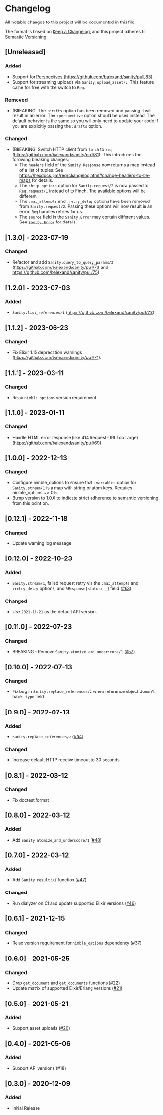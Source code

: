 # Changelog
All notable changes to this project will be documented in this file.

The format is based on [Keep a Changelog](https://keepachangelog.com/en/1.0.0/),
and this project adheres to [Semantic Versioning](https://semver.org/spec/v2.0.0.html).

## [Unreleased]
### Added
- Support for [Perspectives](https://www.sanity.io/blog/introducing-perspectives-sanity-previews) (https://github.com/balexand/sanity/pull/83).
- Support for streaming uploads via `Sanity.upload_asset/3`. This feature came for free with the switch to `Req`.

### Removed
- (BREAKING) The `:drafts` option has been removed and passing it will result in an error. The `:perspective` option should be used instead. The default behavior is the same so you will only need to update your code if you are explicitly passing the `:drafts` option.

### Changed
- (BREAKING) Switch HTTP client from `finch` to `req` (https://github.com/balexand/sanity/pull/81). This introduces the following breaking changes:
  - The `headers` field of the `Sanity.Response` now returns a map instead of a list of tuples. See https://hexdocs.pm/req/changelog.html#change-headers-to-be-maps for details.
  - The `:http_options` option for `Sanity.request/2` is now passed to `Req.request/1` instead of to Finch. The available options will be different.
  - The `:max_attempts` and `:retry_delay` options have been removed from `Sanity.request/2`. Passing these options will now result in an error. `Req` handles retries for us.
  - The `source` field in the `Sanity.Error` may contain different values. See [`Sanity.Error`](https://hexdocs.pm/sanity/Sanity.Error.html) for details.

## [1.3.0] - 2023-07-19
### Changed
- Refactor and add `Sanity.query_to_query_params/3` (https://github.com/balexand/sanity/pull/73 and https://github.com/balexand/sanity/pull/75)

## [1.2.0] - 2023-07-03
### Added
- `Sanity.list_references/1` (https://github.com/balexand/sanity/pull/72)

## [1.1.2] - 2023-06-23
### Changed
- Fix Elixir 1.15 deprecation warnings (https://github.com/balexand/sanity/pull/71).

## [1.1.1] - 2023-03-11
### Changed
- Relax `nimble_options` version requirement

## [1.1.0] - 2023-01-11
### Changed
- Handle HTML error response (like 414 Request-URI Too Large) (https://github.com/balexand/sanity/pull/69)

## [1.0.0] - 2022-12-13
### Changed
- Configure nimble_options to ensure that `:variables` option for `Sanity.stream/1` is a map with string or atom keys. Requires nimble_options ~> 0.5.
- Bump version to 1.0.0 to indicate strict adherence to semantic versioning from this point on.

## [0.12.1] - 2022-11-18
### Changed
- Update warning log message.

## [0.12.0] - 2022-10-23
### Added
- `Sanity.stream/1`, failed request retry via the `:max_attempts` and `:retry_delay` options, and `%Response{status: _}` field ([#63](https://github.com/balexand/sanity/pull/63)).

### Changed
- Use `2021-10-21` as the default API version.

## [0.11.0] - 2022-07-23
### Changed
- BREAKING - Remove `Sanity.atomize_and_underscore/1` ([#57](https://github.com/balexand/sanity/pull/57))

## [0.10.0] - 2022-07-13
### Changed
- Fix bug in `Sanity.replace_references/2` when reference object doesn't have `_type` field

## [0.9.0] - 2022-07-13
### Added
- `Sanity.replace_references/2` ([#54](https://github.com/balexand/sanity/pull/54))

### Changed
- Increase default HTTP receive timeout to 30 seconds

## [0.8.1] - 2022-03-12
### Changed
- Fix doctest format

## [0.8.0] - 2022-03-12
### Added
- Add `Sanity.atomize_and_underscore/1` ([#48](https://github.com/balexand/sanity/pull/48))

## [0.7.0] - 2022-03-12
### Added
- Add `Sanity.result!/1` function ([#47](https://github.com/balexand/sanity/pull/47))

### Changed
- Run dialyzer on CI and update supported Elixir versions ([#46](https://github.com/balexand/sanity/pull/46))

## [0.6.1] - 2021-12-15
### Changed
- Relax version requirement for `nimble_options` dependency ([#37](https://github.com/balexand/sanity/pull/37))

## [0.6.0] - 2021-05-25
### Changed
- Drop `get_document` and `get_documents` functions ([#22](https://github.com/balexand/sanity/pull/22))
- Update matrix of supported Elixir/Erlang versions ([#21](https://github.com/balexand/sanity/pull/21))

## [0.5.0] - 2021-05-21
### Added
- Support asset uploads ([#20](https://github.com/balexand/sanity/pull/20))

## [0.4.0] - 2021-05-06
### Added
- Support API versions ([#18](https://github.com/balexand/sanity/pull/18))

## [0.3.0] - 2020-12-09
### Added
- Initial Release
